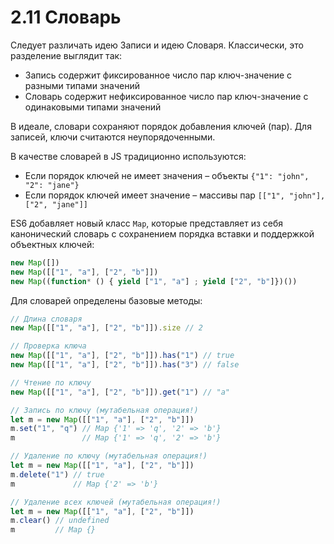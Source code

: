 # 2.11 Словарь

Следует различать идею Записи и идею Словаря. Классически, это разделение выглядит так:

* Запись содержит фиксированное число пар ключ-значение с разными типами значений
* Словарь содержит нефиксированное число пар ключ-значение с одинаковыми типами значений

В идеале, словари сохраняют порядок добавления ключей (пар). Для записей, ключи считаются неупорядоченными.

В качестве словарей в JS традиционно используются:

* Если порядок ключей не имеет значения – объекты `{"1": "john", "2": "jane"}`
* Если порядок ключей имеет значение – массивы пар `[["1", "john"], ["2", "jane"]]`

ES6 добавляет новый класс `Map`, которые представляет из себя канонический словарь
с сохранением порядка вставки и поддержкой объектных ключей:

```js
new Map([])
new Map([["1", "a"], ["2", "b"]])
new Map((function* () { yield ["1", "a"] ; yield ["2", "b"]})())
```

Для словарей определены базовые методы:

```js
// Длина словаря
new Map([["1", "a"], ["2", "b"]]).size // 2

// Проверка ключа
new Map([["1", "a"], ["2", "b"]]).has("1") // true
new Map([["1", "a"], ["2", "b"]]).has("3") // false

// Чтение по ключу
new Map([["1", "a"], ["2", "b"]]).get("1") // "a"

// Запись по ключу (мутабельная операция!)
let m = new Map([["1", "a"], ["2", "b"]])
m.set("1", "q") // Map {'1' => 'q', '2' => 'b'}
m               // Map {'1' => 'q', '2' => 'b'}

// Удаление по ключу (мутабельная операция!)
let m = new Map([["1", "a"], ["2", "b"]])
m.delete("1") // true
m             // Map {'2' => 'b'}

// Удаление всех ключей (мутабельная операция!)
let m = new Map([["1", "a"], ["2", "b"]])
m.clear() // undefined
m         // Map {}
```
